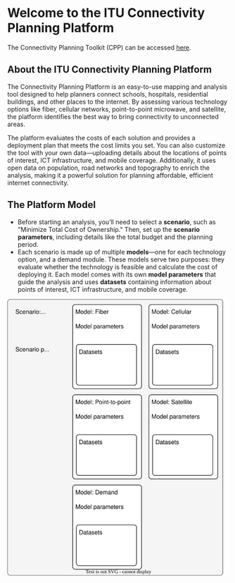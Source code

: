 # Welcome to the ITU Connectivity Planning Platform

The Connectivity Planning Toolkit (CPP) can be accessed [here](http://ec2-51-20-56-51.eu-north-1.compute.amazonaws.com/).

## About the ITU Connectivity Planning Platform

The Connectivity Planning Platform is an easy-to-use mapping and analysis tool designed to help planners connect schools, hospitals, residential buildings, and other places to the internet. By assessing various technology options like fiber, cellular networks, point-to-point microwave, and satellite, the platform identifies the best way to bring connectivity to unconnected areas.

The platform evaluates the costs of each solution and provides a deployment plan that meets the cost limits you set. You can also customize the tool with your own data—uploading details about the locations of points of interest, ICT infrastructure, and mobile coverage. Additionally, it uses open data on population, road networks and topography to enrich the analysis, making it a powerful solution for planning affordable, efficient internet connectivity.

## The Platform Model

- Before starting an analysis, you’ll need to select a **scenario**, such as "Minimize Total Cost of Ownership." Then, set up the **scenario parameters**, including details like the total budget and the planning period.
- Each scenario is made up of multiple **models**—one for each technology option, and a demand module. These models serve two purposes: they evaluate whether the technology is feasible and calculate the cost of deploying it. Each model comes with its own **model parameters** that guide the analysis and uses **datasets** containing information about points of interest, ICT infrastructure, and mobile coverage.

![cpt-model](diagrams\model.drawio.svg)